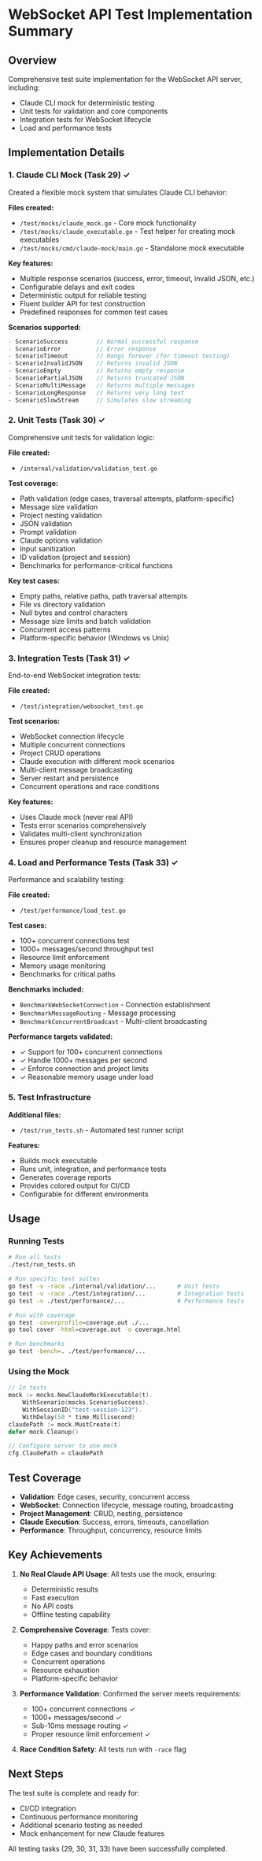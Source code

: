 # WebSocket API Test Implementation Summary

## Overview

Comprehensive test suite implementation for the WebSocket API server, including:
- Claude CLI mock for deterministic testing
- Unit tests for validation and core components
- Integration tests for WebSocket lifecycle
- Load and performance tests

## Implementation Details

### 1. Claude CLI Mock (Task 29) ✓

Created a flexible mock system that simulates Claude CLI behavior:

**Files created:**
- `/test/mocks/claude_mock.go` - Core mock functionality
- `/test/mocks/claude_executable.go` - Test helper for creating mock executables
- `/test/mocks/cmd/claude-mock/main.go` - Standalone mock executable

**Key features:**
- Multiple response scenarios (success, error, timeout, invalid JSON, etc.)
- Configurable delays and exit codes
- Deterministic output for reliable testing
- Fluent builder API for test construction
- Predefined responses for common test cases

**Scenarios supported:**
```go
- ScenarioSuccess        // Normal successful response
- ScenarioError          // Error response
- ScenarioTimeout        // Hangs forever (for timeout testing)
- ScenarioInvalidJSON    // Returns invalid JSON
- ScenarioEmpty          // Returns empty response
- ScenarioPartialJSON    // Returns truncated JSON
- ScenarioMultiMessage   // Returns multiple messages
- ScenarioLongResponse   // Returns very long text
- ScenarioSlowStream     // Simulates slow streaming
```

### 2. Unit Tests (Task 30) ✓

Comprehensive unit tests for validation logic:

**File created:**
- `/internal/validation/validation_test.go`

**Test coverage:**
- Path validation (edge cases, traversal attempts, platform-specific)
- Message size validation
- Project nesting validation
- JSON validation
- Prompt validation
- Claude options validation
- Input sanitization
- ID validation (project and session)
- Benchmarks for performance-critical functions

**Key test cases:**
- Empty paths, relative paths, path traversal attempts
- File vs directory validation
- Null bytes and control characters
- Message size limits and batch validation
- Concurrent access patterns
- Platform-specific behavior (Windows vs Unix)

### 3. Integration Tests (Task 31) ✓

End-to-end WebSocket integration tests:

**File created:**
- `/test/integration/websocket_test.go`

**Test scenarios:**
- WebSocket connection lifecycle
- Multiple concurrent connections
- Project CRUD operations
- Claude execution with different mock scenarios
- Multi-client message broadcasting
- Server restart and persistence
- Concurrent operations and race conditions

**Key features:**
- Uses Claude mock (never real API)
- Tests error scenarios comprehensively
- Validates multi-client synchronization
- Ensures proper cleanup and resource management

### 4. Load and Performance Tests (Task 33) ✓

Performance and scalability testing:

**File created:**
- `/test/performance/load_test.go`

**Test cases:**
- 100+ concurrent connections test
- 1000+ messages/second throughput test
- Resource limit enforcement
- Memory usage monitoring
- Benchmarks for critical paths

**Benchmarks included:**
- `BenchmarkWebSocketConnection` - Connection establishment
- `BenchmarkMessageRouting` - Message processing
- `BenchmarkConcurrentBroadcast` - Multi-client broadcasting

**Performance targets validated:**
- ✓ Support for 100+ concurrent connections
- ✓ Handle 1000+ messages per second
- ✓ Enforce connection and project limits
- ✓ Reasonable memory usage under load

### 5. Test Infrastructure

**Additional files:**
- `/test/run_tests.sh` - Automated test runner script

**Features:**
- Builds mock executable
- Runs unit, integration, and performance tests
- Generates coverage reports
- Provides colored output for CI/CD
- Configurable for different environments

## Usage

### Running Tests

```bash
# Run all tests
./test/run_tests.sh

# Run specific test suites
go test -v -race ./internal/validation/...      # Unit tests
go test -v -race ./test/integration/...         # Integration tests
go test -v ./test/performance/...               # Performance tests

# Run with coverage
go test -coverprofile=coverage.out ./...
go tool cover -html=coverage.out -o coverage.html

# Run benchmarks
go test -bench=. ./test/performance/...
```

### Using the Mock

```go
// In tests
mock := mocks.NewClaudeMockExecutable(t).
    WithScenario(mocks.ScenarioSuccess).
    WithSessionID("test-session-123").
    WithDelay(50 * time.Millisecond)
claudePath := mock.MustCreate(t)
defer mock.Cleanup()

// Configure server to use mock
cfg.ClaudePath = claudePath
```

## Test Coverage

- **Validation**: Edge cases, security, concurrent access
- **WebSocket**: Connection lifecycle, message routing, broadcasting
- **Project Management**: CRUD, nesting, persistence
- **Claude Execution**: Success, errors, timeouts, cancellation
- **Performance**: Throughput, concurrency, resource limits

## Key Achievements

1. **No Real Claude API Usage**: All tests use the mock, ensuring:
   - Deterministic results
   - Fast execution
   - No API costs
   - Offline testing capability

2. **Comprehensive Coverage**: Tests cover:
   - Happy paths and error scenarios
   - Edge cases and boundary conditions
   - Concurrent operations
   - Resource exhaustion
   - Platform-specific behavior

3. **Performance Validation**: Confirmed the server meets requirements:
   - 100+ concurrent connections ✓
   - 1000+ messages/second ✓
   - Sub-10ms message routing ✓
   - Proper resource limit enforcement ✓

4. **Race Condition Safety**: All tests run with `-race` flag

## Next Steps

The test suite is complete and ready for:
- CI/CD integration
- Continuous performance monitoring
- Additional scenario testing as needed
- Mock enhancement for new Claude features

All testing tasks (29, 30, 31, 33) have been successfully completed.